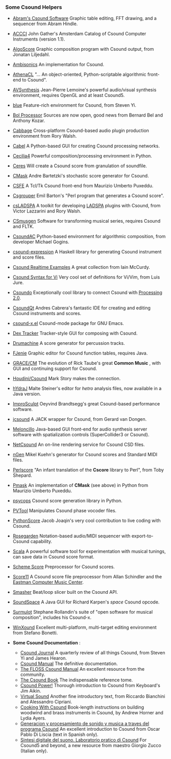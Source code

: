 ### Some Csound Helpers

  * [Abram's Csound Software](http://skruntskrunt.ca/software.html) Graphic table editing, FFT drawing, and a sequencer from Abram Hindle. 
  * [ACCCI](http://www.codemist.co.uk/AmsterdamCatalog/) John Gather's Amsterdam Catalog of Csound Computer Instruments (version 1.1). 
  * [AlgoScore](http://kymatica.com/Software/AlgoScore) Graphic composition program with Csound output, from Jonatan Liljedahl. 
  * [Ambisonics](http://www.york.ac.uk/inst/mustech/3d_audio/cs_ambis.htm) An implementation for Csound. 
  * [AthenaCL](http://www.flexatone.org/article/athenaCLMain) "... An object-oriented, Python-scriptable algorithmic front-end to Csound". 
  * [AVSynthesis](http://avsynthesis.blogspot.com/) Jean-Pierre Lemoine's powerful audio/visual synthesis environment, requires OpenGL and at least Csound5. 
  * [blue](http://blue.kunstmusik.com/) Feature-rich environment for Csound, from Steven Yi. 
  * [Bol Processor](http://bolprocessor.sourceforge.net/) Sources are now open, good news from Bernard Bel and Anthony Kozar. 
  * [Cabbage](http://www.thecabbagefoundation.org/) Cross-platform Csound-based audio plugin production environment from Rory Walsh. 
  * [Cabel](http://cabel.sourceforge.net) A Python-based GUI for creating Csound processing networks. 
  * [Cecilia4](http://code.google.com/p/cecilia4/) Powerful composition/processing environment in Python. 
  * [Ceres](http://www.notam02.no/arkiv/src/) Will create a Csound score from granulation of soundfile. 
  * [CMask](http://www.bartetzki.de/en/software.html) Andre Bartetzki's stochastic score generator for Csound. 
  * [CSFE](http://web.tiscalinet.it/mupuxeddu/software/old/CSFE.html) A Tcl/Tk Csound front-end from Maurizio Umberto Puxeddu. 
  * [Csgrouper](https://github.com/emilbarton/Csgrouper) Emil Barton's "Perl program that generates a Csound score". 
  * [csLADSPA](http://www.csounds.com/journal/issue6/csLADSPA.html) A toolkit for developing [LADSPA](http://www.ladspa.org) plugins with Csound, from Victor Lazzarini and Rory Walsh. 
  * [CSmusgen](http://www.luiginegrettilanner.com) Software for transforming musical series, requires Csound and FLTK. 
  * [CsoundAC](http://www.csounds.com/manual/html/featuresOfCsoundAC.html) Python-based environment for algorithmic composition, from developer Michael Gogins. 
  * [csound-expression](http://hackage.haskell.org/package/csound-expression) A Haskell library for generating Csound instrument and score files. 
  * [Csound Realtime Examples](http://iainmccurdy.org/csound.html) A great collection from Iain McCurdy. 
  * [Csound Syntax for Vi](http://www.eumus.edu.uy/docentes/jure/csound/vim/) Very cool set of definitions for Vi/Vim, from Luis Jure. 
  * [Csoundo](https://github.com/rorywalsh/Csoundo) Exceptionally cool library to connect Csound with [Processing 2.0](http://processing.org). 
  * [CsoundQt](http://qutecsound.sourceforge.net/) Andres Cabrera's fantastic IDE for creating and editing Csound instruments and scores. 
  * [csound-x.el](http://www.zogotounga.net/comp/csoundx.html) Csound-mode package for GNU Emacs. 
  * [Dex Tracker](https://sourceforge.net/projects/dex-tracker) Tracker-style GUI for composing with Csound. 
  * [Drumachine](http://tobiah.org/pub) A score generator for percussion tracks. 
  * [FJenie](http://coffeeshopped.com/fjenie) Graphic editor for Csound function tables, requires Java. 
  * [GRACE/CM](http://commonmusic.sourceforge.net/) The evolution of Rick Taube's great **Common Music** , with GUI and continuing support for Csound. 
  * [Houdini/Csound](http://www.digitalcinemaarts.com/dev/csound/index.html) Mark Story makes the connection. 
  * [hYdraJ](http://www.anthonykozar.net/files/hydraj/) Malte Steiner's editor for _hetro_ analysis files, now available in a Java version. 
  * [ImproSculpt](http://improsculpt.sourceforge.net/pmwiki/pmwiki.php) Oeyvind Brandtsegg's great Csound-based performance software. 
  * [jcsound](http://cs-wrappers.sourceforge.net/) A JACK wrapper for Csound, from Gerard van Dongen. 
  * [Meloncillo](http://sourceforge.net/projects/meloncillo/) Java-based GUI front-end for audio synthesis server software with spatialization controls (SuperCollider3 or Csound). 
  * [NetCsound](http://dream.cs.bath.ac.uk/netcsound) An on-line rendering service for Csound CSD files. 
  * [nGen](http://mikelkuehn.com/index.php/2011-09-19-01-58-29/82-ngen/110) Mikel Kuehn's generator for Csound scores and Standard MIDI files. 
  * [Perlscore](http://tobiah.org/pub/) "An infant translation of the **Cscore** library to Perl", from Toby Shepard. 
  * [Pmask](http://web.tiscalinet.it/mupuxeddu/csound/index.html) An implementation of **CMask** (see above) in Python from Maurizio Umberto Puxeddu. 
  * [psycops](http://tobiah.org/) Csound score generation library in Python. 
  * [PVTool](http://www.sourcefiles.org/Multimedia/Sound_Synthesis/Csound/) Manipulates Csound phase vocoder files. 
  * [PythonScore](http://jacobjoaquin.github.io/csd/pysco.html) Jacob Joaqin's very cool contribution to live coding with Csound. 
  * [Rosegarden](http://www.rosegardenmusic.com/) Notation-based audio/MIDI sequencer with export-to-Csound capability. 
  * [Scala](http://www.huygens-fokker.org/scala/) A powerful software tool for experimentation with musical tunings, can save data in Csound score format. 
  * [Scheme Score](http://www.ccs.neu.edu/home/ramsdell/tools/scmscore-1.0/scmscore.html) Preprocessor for Csound scores. 
  * [Score11](http://ecmc.rochester.edu/ecmc/docs/allan.cs/score11.info.html) A Csound score file preprocessor from Allan Schindler and the [Eastman Computer Music Center](http://www.esm.rochester.edu). 
  * [Smasher](http://smasher.sourceforge.net/) Beat/loop slicer built on the Csound API. 
  * [SoundSpace](http://www.washington.edu/cartah/soundspace/) A Java GUI for Richard Karpen's _space_ Csound opcode. 
  * [Surmulot](http://www.zogotounga.net/surmulot/surmulot.html) Stephane Rollandin's suite of "open software for musical composition", includes his Csound-x. 
  * [WinXound](http://winxound.codeplex.com/) Excellent multi-platform, multi-target editing environment from Stefano Bonetti. 

* **Some Csound Documentation** : 

  * [Csound Journal](http://www.csounds.com/journal) A quarterly review of all things Csound, from Steven Yi and James Hearon. 
  * [Csound Manual](http://www.csounds.com/manual/) The definitive documentation. 
  * [The FLOSS Csound Manual](http://flossmanuals.net/csound/) An excellent resource from the community. 
  * [The Csound Book](http://www.csounds.com/book/) The indispensable reference tome. 
  * [Csound Power!](http://www.amazon.com/Csound-Power-Jim-Aikin/dp/1435460049) Thorough introduction to Csound from Keyboard's Jim Aikin. 
  * [Virtual Sound](http://www.virtual-sound.com/sv/index.php?option=com_content&view=article&id=46&Itemid=56) Another fine introductory text, from Riccardo Bianchini and Alessandro Cipriani. 
  * [Cooking With Csound](https://www.areditions.com/cmdas/DAS18/cmdas018.html) Book-length instructions on building woodwind and brass instruments in Csound, by Andrew Horner and Lydia Ayers. 
  * [Generacion y procesamiento de sonido y musica a traves del programa Csound](http://www.amazon.com/Generacion-Procesamiento-Sonido-Programa-Spanish/dp/987558035X/ref=sr_1_1?s=books&ie=UTF8&qid=1367327904&sr=1-1) An excellent introduction to Csound from Oscar Pablo Di Liscia (text in Spanish only). 
  * [Sintesi digitale del suono. Laboratorio pratico di Csound](http://www.ibs.it/code/9788888849690/zucco-giorgio/sintesi-digitale-del.html) For Csound5 and beyond, a new resource from maestro Giorgio Zucco (Italian only). 

